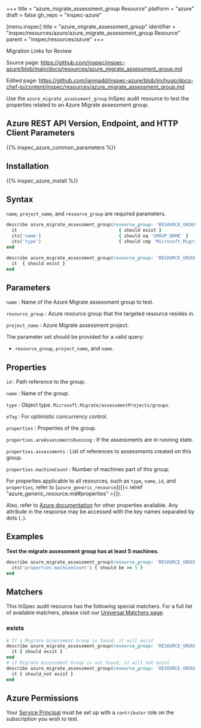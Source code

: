 +++
title = "azure_migrate_assessment_group Resource"
platform = "azure"
draft = false
gh_repo = "inspec-azure"

[menu.inspec]
title = "azure_migrate_assessment_group"
identifier = "inspec/resources/azure/azure_migrate_assessment_group Resource"
parent = "inspec/resources/azure"
+++

<div class="admonition-note">
<p class="admonition-note-title">Migration Links for Review</p>
<div class="admonition-note-text">
<p>Source page: <a href="https://github.com/inspec/inspec-azure/blob/main/docs/resources/azure_migrate_assessment_group.md">https://github.com/inspec/inspec-azure/blob/main/docs/resources/azure_migrate_assessment_group.md</a></p>
<p>Edited page: <a href="https://github.com/ianmadd/inspec-azure/blob/im/hugo/docs-chef-io/content/inspec/resources/azure_migrate_assessment_group.md">https://github.com/ianmadd/inspec-azure/blob/im/hugo/docs-chef-io/content/inspec/resources/azure_migrate_assessment_group.md</a></p>
</div>
</div>


Use the `azure_migrate_assessment_group` InSpec audit resource to test the properties related to an Azure Migrate assessment group.

## Azure REST API Version, Endpoint, and HTTP Client Parameters

{{% inspec_azure_common_parameters %}}

## Installation

{{% inspec_azure_install %}}

## Syntax

`name`, `project_name`, and `resource_group` are required parameters.

```ruby
describe azure_migrate_assessment_group(resource_group: 'RESOURCE_GROUP', project_name: 'PROJECT_NAME', name: 'GROUP_NAME') do
  it                                      { should exist }
  its('name')                             { should eq 'GROUP_NAME' }
  its('type')                             { should cmp 'Microsoft.Migrate/assessmentProjects/groups' }
end
```

```ruby
describe azure_migrate_assessment_group(resource_group: 'RESOURCE_GROUP', project_name: 'PROJECT_NAME', name: 'GROUP_NAME') do
  it  { should exist }
end
```

## Parameters

`name`
: Name of the Azure Migrate assessment group to test.

`resource_group`
: Azure resource group that the targeted resource resides in.

`project_name`
: Azure Migrate assessment project.

The parameter set should be provided for a valid query:

- `resource_group`, `project_name`, and `name`.

## Properties

`id`
: Path reference to the group.

`name`
: Name of the group.

`type`
: Object type. `Microsoft.Migrate/assessmentProjects/groups`.

`eTag`
: For optimistic concurrency control.

`properties`
: Properties of the group.

`properties.areAssessmentsRunning`
: If the assessments are in running state.

`properties.assessments`
: List of references to assessments created on this group.

`properties.machineCount`
: Number of machines part of this group.

For properties applicable to all resources, such as `type`, `name`, `id`, and `properties`, refer to [`azure_generic_resource`]({{< relref "azure_generic_resource.md#properties" >}}).

Also, refer to [Azure documentation](https://docs.microsoft.com/en-us/rest/api/migrate/assessment/groups/get) for other properties available. Any attribute in the response may be accessed with the key names separated by dots (`.`).

## Examples

**Test the migrate assessment group has at least 5 machines.**

```ruby
describe azure_migrate_assessment_group(resource_group: 'RESOURCE_GROUP', project_name: 'PROJECT_NAME', name: 'GROUP_NAME') do
  its('properties.machineCount') { should be >= 5 }
end
```

## Matchers

This InSpec audit resource has the following special matchers. For a full list of available matchers, please visit our [Universal Matchers page](/inspec/matchers/).

### exists

```ruby
# If a Migrate Assessment Group is found, it will exist
describe azure_migrate_assessment_group(resource_group: 'RESOURCE_GROUP', project_name: 'PROJECT_NAME', name: 'GROUP_NAME') do
  it { should exist }
end
# if Migrate Assessment Group is not found, it will not exist
describe azure_migrate_assessment_group(resource_group: 'RESOURCE_GROUP', project_name: 'PROJECT_NAME', name: 'GROUP_NAME') do
  it { should_not exist }
end
```

## Azure Permissions

Your [Service Principal](https://docs.microsoft.com/en-us/azure/azure-resource-manager/resource-group-create-service-principal-portal) must be set up with a `contributor` role on the subscription you wish to test.
